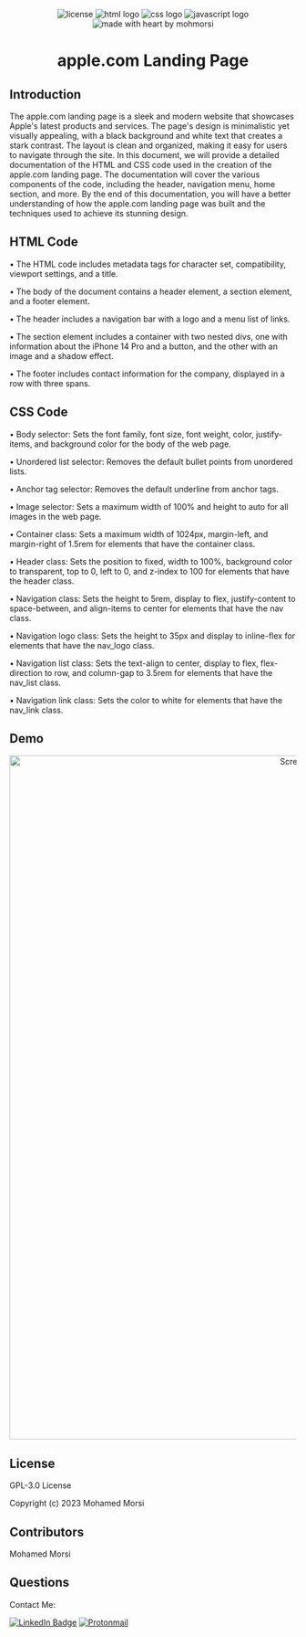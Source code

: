 <div align="center">

![license](https://img.shields.io/github/license/mohmorsi/Space-Byte?style=flat-square)
![html logo](https://img.shields.io/badge/HTML-C75333?style=flat-square&logo=html5&logoColor=white)
![css logo](https://img.shields.io/badge/CSS-3079E9?style=flat-square&logo=css3&logoColor=white)
![javascript logo](https://img.shields.io/badge/JS-ECD74E?style=flat-square&logo=javascript&logoColor=white)
![made with heart by mohmorsi](https://img.shields.io/badge/made%20with%20%E2%9D%A4%EF%B8%8F%20by-mohmorsi-red?style=flat-square)
</div>

<div align="center">

# apple.com Landing Page

</div>

## Introduction

The apple.com landing page is a sleek and modern website that showcases Apple's latest products and services. The page's design is minimalistic yet visually appealing, with a black background and white text that creates a stark contrast. The layout is clean and organized, making it easy for users to navigate through the site. In this document, we will provide a detailed documentation of the HTML and CSS code used in the creation of the apple.com landing page. The documentation will cover the various components of the code, including the header, navigation menu, home section, and more. By the end of this documentation, you will have a better understanding of how the apple.com landing page was built and the techniques used to achieve its stunning design.

## HTML Code

• The HTML code includes metadata tags for character set, compatibility, viewport settings, and a title.

• The body of the document contains a header element, a section element, and a footer element.

• The header includes a navigation bar with a logo and a menu list of links.

• The section element includes a container with two nested divs, one with information about the iPhone 14 Pro and a button, and the other with an image and a shadow effect.

• The footer includes contact information for the company, displayed in a row with three spans.


## CSS Code

• Body selector: Sets the font family, font size, font weight, color, justify-items, and background color for the body of the web page.

• Unordered list selector: Removes the default bullet points from unordered lists.

• Anchor tag selector: Removes the default underline from anchor tags.

• Image selector: Sets a maximum width of 100% and height to auto for all images in the web page.

• Container class: Sets a maximum width of 1024px, margin-left, and margin-right of 1.5rem for elements that have the container class.

• Header class: Sets the position to fixed, width to 100%, background color to transparent, top to 0, left to 0, and z-index to 100 for elements that have the header class.

• Navigation class: Sets the height to 5rem, display to flex, justify-content to space-between, and align-items to center for elements that have the nav class.

• Navigation logo class: Sets the height to 35px and display to inline-flex for elements that have the nav_logo class.

• Navigation list class: Sets the text-align to center, display to flex, flex-direction to row, and column-gap to 3.5rem for elements that have the nav_list class.

• Navigation link class: Sets the color to white for elements that have the nav_link class.






## Demo
<div align="center">
  
<img width="1198" alt="Screen Shot 2023-03-19 at 11 23 57 AM" src="https://user-images.githubusercontent.com/8793750/226186339-abbd4275-608e-49b5-b775-c0bafd17a792.png">

</div>

## License
GPL-3.0 License

Copyright (c) 2023 Mohamed Morsi

## Contributors
Mohamed Morsi


## Questions
Contact Me:

[![LinkedIn Badge](https://img.shields.io/badge/LinkedIn-0077B5?style=for-the-badge&logo=linkedin&logoColor=white)](https://www.linkedin.com/in/mohamedammorsi)
[![Protonmail](https://img.shields.io/badge/ProtonMail-8B89CC?style=for-the-badge&logo=protonmail&logoColor=white)](mailto:adudefromearth@protonmail.com)
